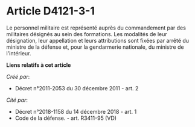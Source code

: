 # Article D4121-3-1

Le personnel militaire est représenté auprès du commandement par des militaires désignés au sein des formations. Les
modalités de leur désignation, leur appellation et leurs attributions sont fixées par arrêté du ministre de la défense et,
pour la gendarmerie nationale, du ministre de l'intérieur.

**Liens relatifs à cet article**

_Créé par_:

  - Décret n°2011-2053 du 30 décembre 2011 - art. 2

_Cité par_:

  - Décret n°2018-1158 du 14 décembre 2018 - art. 1
  - Code de la défense. - art. R3411-95 (VD)
